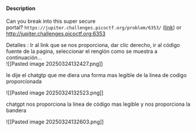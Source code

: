 #### Description

Can you break into this super secure portal? `https://jupiter.challenges.picoctf.org/problem/6353/` ([link](https://jupiter.challenges.picoctf.org/problem/6353/)) or http://jupiter.challenges.picoctf.org:6353

Detalles : Ir al link que se nos proporciona, dar clic derecho, ir al código fuente de la pagina, seleccionar el renglón como se muestra a continuación...  
![[Pasted image 20250324132427.png]]

le dije el chatgtp que me diera una forma mas legible de la linea de codigo proporcionada 

![[Pasted image 20250324132523.png]]

chatgpt nos proporciona la linea de código mas legible y nos proporciona la bandera 


![[Pasted image 20250324132603.png]]